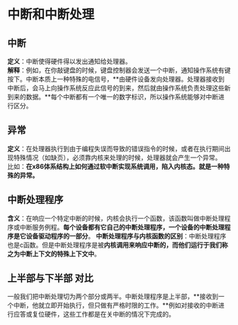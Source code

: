 # 中断和中断处理  
## 中断  
**定义**：中断使得硬件得以发出通知给处理器。  
**解释**：例如，在你敲键盘的时候，键盘控制器会发送一个中断，通知操作系统有键按下。中断本质上一种特殊的电信号，**由硬件设备发向处理器。处理器接收到中断后，会马上向操作系统反应此信号的到来，然后就由操作系统负责处理这些新到来的数据。**每个中断都有一个唯一的数字标识，所以操作系统能够对中断进行区分。  
## 异常  
**定义**：在处理器执行到由于编程失误而导致的错误指令的时候，或者在执行期间出现特殊情况（如缺页），必须靠内核来处理的时候，处理器就会产生一个异常。  
比如：**在x86体系结构上如何通过软中断实现系统调用，陷入内核态。就是一种特殊的异常。**  
## 中断处理程序  
**含义**：在响应一个特定中断的时候，内核会执行一个函数，该函数叫做中断处理程序或中断服务例程。**每个设备都有它自己的中断处理程序，一个设备的中断处理程序是它设备驱动程序的一部分**。
**中断处理程序与内核函数的区别**：中断处理程序也是c函数。但是中断处理程序是被**内核调用来响应中断的，而他们运行于我们称之为中断上下文的特殊上下文中**。
## 上半部与下半部 对比  
一般我们把中断处理切为两个部分或两半。中断处理程序是上半部，**接收到一个中断，他就立即开始执行，但只做有严格时限的工作。**例如对接收的中断进行应答或复位硬件，这些工作都是在关中断的情况下完成的。

